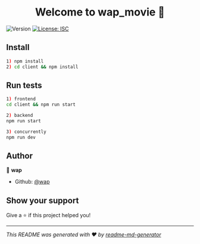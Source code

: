 <h1 align="center">Welcome to wap_movie 👋</h1>
<p>
  <img alt="Version" src="https://img.shields.io/badge/version-1.0.0-blue.svg?cacheSeconds=2592000" />
  <a href="#" target="_blank">
    <img alt="License: ISC" src="https://img.shields.io/badge/License-ISC-yellow.svg" />
  </a>
</p>

## Install

```sh
1) npm install 
2) cd client && npm install
```

## Run tests

```sh
1) frontend
cd client && npm run start

2) backend
npm run start

3) concurrently
npm run dev

```

## Author

👤 **wap**

* Github: [@wap](https://github.com/dohun31/WAP_5_WEB)

## Show your support

Give a ⭐️ if this project helped you!

***
_This README was generated with ❤️ by [readme-md-generator](https://github.com/kefranabg/readme-md-generator)_
